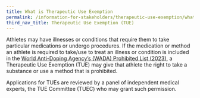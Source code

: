 ```yaml
---
title: What is Therapeutic Use Exemption
permalink: /information-for-stakeholders/therapeutic-use-exemption/what-is-tue/
third_nav_title: Therapeutic Use Exemption (TUE)
---
```

Athletes may have illnesses or conditions that require them to take particular medications or undergo procedures. If the medication or method an athlete is required to take/use to treat an illness or condition is included in the [World Anti-Doping Agency’s (WADA) Prohibited List (2023)](https://www.wada-ama.org/sites/default/files/2022-09/2023list_en_final_9_september_2022.pdf), a Therapeutic Use Exemption (TUE) may give that athlete the right to take a substance or use a method that is prohibited.

Applications for TUEs are reviewed by a panel of independent medical experts, the TUE Committee (TUEC) who may grant such permission.